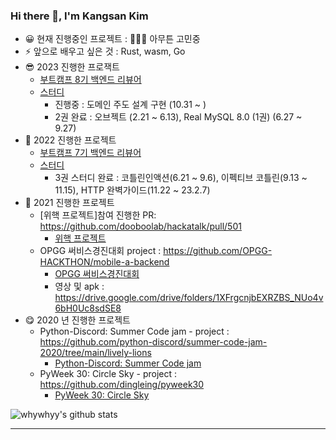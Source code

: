 ### Hi there 👋, I'm Kangsan Kim 

- 😀 현재 진행중인 프로젝트 : 🤔🤔🤔 아무튼 고민중
- ⚡ 앞으로 배우고 싶은 것 : Rust, wasm, Go
- 😎 2023 진행한 프로잭트
  - [부트캠프 8기 백엔드 리뷰어](https://boostcamp.connect.or.kr/mentor_contributor.html) 
  - [스터디](https://github.com/st-study-group/study-log) 
    - 진행중 : 도메인 주도 설계 구현 (10.31 ~ )
    - 2권 완료 : 오브젝트 (2.21 ~ 6.13), Real MySQL 8.0 (1권) (6.27 ~ 9.27)
- 🧐 2022 진행한 프로젝트
  - [부트캠프 7기 백엔드 리뷰어](https://boostcamp.connect.or.kr/mentor_contributor.html)
  - [스터디](https://github.com/st-study-group/study-log) 
    - 3권 스터디 완료 : 코틀린인액션(6.21 ~ 9.6), 이펙티브 코틀린(9.13 ~ 11.15), HTTP 완벽가이드(11.22 ~ 23.2.7)
- 🤠 2021 진행한 프로젝트
  - [위핵 프로젝트]참여 진행한 PR: https://github.com/dooboolab/hackatalk/pull/501
    - [위핵 프로젝트](https://wehack.dev/#/) 
  - OPGG 써비스경진대회 project : https://github.com/OPGG-HACKTHON/mobile-a-backend
    - [OPGG 써비스경진대회](https://www.opgg.team/event/hackathon-2021)
    - 영상 및 apk : https://drive.google.com/drive/folders/1XFrgcnjbEXRZBS_NUo4v6bH0Uc8sdSE8
- 😋 2020 년 진행한 프로젝트 
  - Python-Discord: Summer Code jam - project : https://github.com/python-discord/summer-code-jam-2020/tree/main/lively-lions
    - [Python-Discord: Summer Code jam](https://github.com/python-discord/summer-code-jam-2020)
  - PyWeek 30: Circle Sky - project : https://github.com/dingleing/pyweek30
    - [PyWeek 30: Circle Sky](https://pyweek.org/e/Bungus/)
    
![whywhyy's github stats](https://github-readme-stats.whywhyy.vercel.app/api?username=whywhyy&show_icons=true&theme=radical)

---
